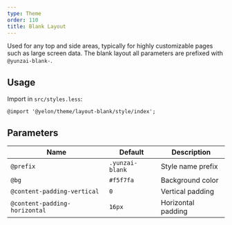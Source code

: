 ```yaml
---
type: Theme
order: 110
title: Blank Layout
---
```


Used for any top and side areas, typically for highly customizable pages such as large screen data. The blank layout all parameters are prefixed with `@yunzai-blank-`.

## Usage

Import in `src/styles.less`:

```less
@import '@yelon/theme/layout-blank/style/index';
```

## Parameters

| Name | Default | Description |
| --- | --- | --- |
| `@prefix` | `.yunzai-blank` | Style name prefix |
| `@bg` | `#f5f7fa` | Background color |
| `@content-padding-vertical` | `0` | Vertical padding |
| `@content-padding-horizontal` | `16px` | Horizontal padding |
